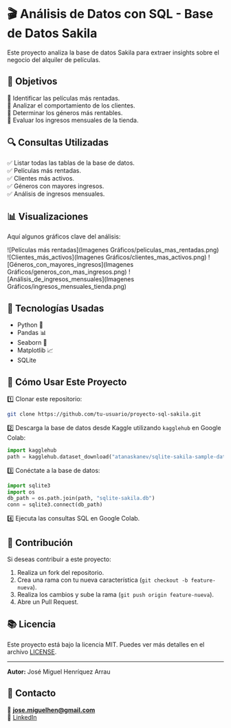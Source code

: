 # 🎬 Análisis de Datos con SQL - Base de Datos Sakila

Este proyecto analiza la base de datos Sakila para extraer insights sobre el negocio del alquiler de películas.  

## 📌 Objetivos
🔹 Identificar las películas más rentadas.  
🔹 Analizar el comportamiento de los clientes.  
🔹 Determinar los géneros más rentables.  
🔹 Evaluar los ingresos mensuales de la tienda.  

## 🔍 Consultas Utilizadas
✅ Listar todas las tablas de la base de datos.  
✅ Películas más rentadas.  
✅ Clientes más activos.  
✅ Géneros con mayores ingresos.  
✅ Análisis de ingresos mensuales.  

## 📊 Visualizaciones  
Aquí algunos gráficos clave del análisis:

![Películas más rentadas](Imagenes Gráficos/peliculas_mas_rentadas.png)  
![Clientes_más_activos](Imagenes Gráficos/clientes_mas_activos.png)
![Géneros_con_mayores_ingresos](Imagenes Gráficos/generos_con_mas_ingresos.png)
![Análisis_de_ingresos_mensuales](Imagenes Gráficos/ingresos_mensuales_tienda.png) 

## 🚀 Tecnologías Usadas
- Python 🐍
- Pandas 📊
- Seaborn 🎨
- Matplotlib 📈
- SQLite

## 🚀 Cómo Usar Este Proyecto  
1️⃣ Clonar este repositorio:  
```bash
git clone https://github.com/tu-usuario/proyecto-sql-sakila.git
```
2️⃣ Descarga la base de datos desde Kaggle utilizando `kagglehub` en Google Colab:  
```python
import kagglehub
path = kagglehub.dataset_download("atanaskanev/sqlite-sakila-sample-database")
```
3️⃣ Conéctate a la base de datos:  
```python
import sqlite3
import os
db_path = os.path.join(path, "sqlite-sakila.db")
conn = sqlite3.connect(db_path)
```
4️⃣ Ejecuta las consultas SQL en Google Colab.  

## 📝 Contribución  
Si deseas contribuir a este proyecto:  
1. Realiza un fork del repositorio.  
2. Crea una rama con tu nueva característica (`git checkout -b feature-nueva`).  
3. Realiza los cambios y sube la rama (`git push origin feature-nueva`).  
4. Abre un Pull Request.  

## 📚 Licencia  
Este proyecto está bajo la licencia MIT. Puedes ver más detalles en el archivo [LICENSE](LICENSE).  

---  
**Autor:** José Miguel Henríquez Arrau

## 📢 Contacto
📩 **jose.miguelhen@gmail.com**  
🔗 [LinkedIn](https://www.linkedin.com/in/jos%C3%A9-miguel-henr%C3%ADquez-arrau-sociologo-fullstack-web/)  



